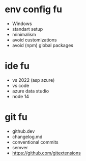 # env config fu
* Windows
* standart setup
* minimalism
* avoid customizations
* avoid (npm) global packages

# ide fu
* vs 2022 (asp azure) 
* vs code
* azure data studio
* node 14

# git fu
* github.dev
* changelog.md
* conventional commits
* semver
* https://github.com/gitextensions 
